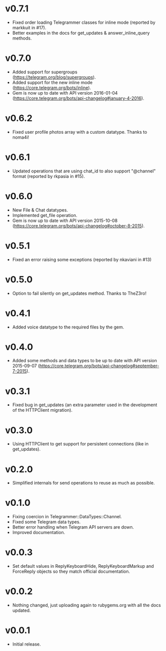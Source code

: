 v0.7.1
======

* Fixed order loading Telegrammer classes for inline mode (reported by markkuit in #17).
* Better examples in the docs for get_updates & answer_inline_query methods.

v0.7.0
======

* Added support for supergroups (https://telegram.org/blog/supergroups).
* Added support for the new inline mode (https://core.telegram.org/bots/inline).
* Gem is now up to date with API version 2016-01-04 (https://core.telegram.org/bots/api-changelog#january-4-2016).

v0.6.2
======

* Fixed user profile photos array with a custom datatype. Thanks to noma4i!

v0.6.1
======

* Updated operations that are using chat_id to also support "@channel" format (reported by rkpasia in #15).

v0.6.0
======

* New File & Chat datatypes.
* Implemented get_file operation.
* Gem is now up to date with API version 2015-10-08 (https://core.telegram.org/bots/api-changelog#october-8-2015).

v0.5.1
======

* Fixed an error raising some exceptions (reported by nkaviani in #13)

v0.5.0
======

* Option to fail silently on get_updates method. Thanks to TheZ3ro!

v0.4.1
======

* Added voice datatype to the required files by the gem.

v0.4.0
======

* Added some methods and data types to be up to date with API version 2015-09-07 (https://core.telegram.org/bots/api-changelog#september-7-2015).

v0.3.1
======

* Fixed bug in get_updates (an extra parameter used in the development of the HTTPClient migration).

v0.3.0
======

* Using HTTPClient to get support for persistent connections (like in get_updates).

v0.2.0
======

* Simplified internals for send operations to reuse as much as possible.

v0.1.0
======

* Fixing coercion in Telegrammer::DataTypes::Channel.
* Fixed some Telegram data types.
* Better error handling when Telegram API servers are down.
* Improved documentation.

v0.0.3
======

* Set default values in ReplyKeyboardHide, ReplyKeyboardMarkup and ForceReply objects so they match official documentation.

v0.0.2
======

* Nothing changed, just uploading again to rubygems.org with all the docs updated.

v0.0.1
======

* Initial release.
